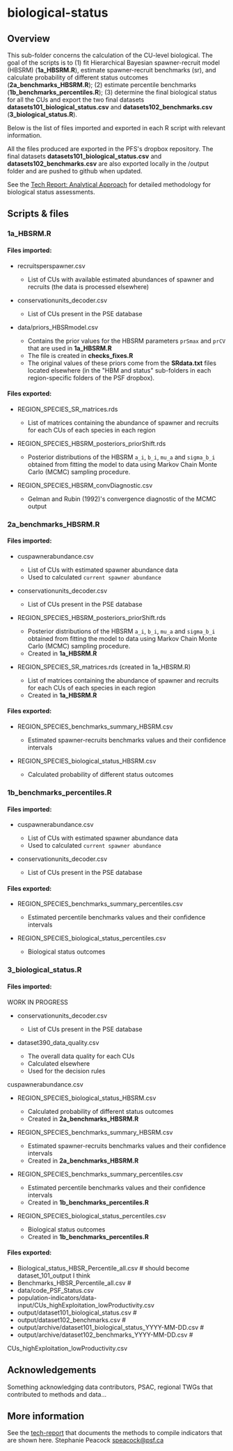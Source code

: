 # biological-status

## Overview


This sub-folder concerns the calculation of the CU-level biological. The goal of the scripts is to (1) fit Hierarchical Bayesian spawner-recruit model (HBSRM) (**1a_HBSRM.R**), estimate spawner-recruit benchmarks (sr), and calculate probability of different status outcomes (**2a_benchmarks_HBSRM.R**); (2) estimate percentile benchmarks (**1b_benchmarks_percentiles.R**); (3) determine the final biological status for all the CUs and export the two final datasets **datasets101_biological_status.csv** and **datasets102_benchmarks.csv** (**3_biological_status.R**).

Below is the list of files imported and exported in each R script with relevant information.

All the files produced are exported in the PFS's dropbox repository. The final datasets **datasets101_biological_status.csv** and **datasets102_benchmarks.csv** are also exported locally in the /output folder and are pushed to github when updated. 

See the [Tech Report: Analytical Approach](https://bookdown.org/salmonwatersheds/tech-report/analytical-approach.html#benchmarks-biostatus) for detailed methodology for biological status assessments.


## Scripts & files

### 1a_HBSRM.R

#### Files imported:

* recruitsperspawner.csv
  - List of CUs with available estimated abundances of spawner and recruits (the data is processed elsewhere)
  
* conservationunits_decoder.csv
  - List of CUs present in the PSE database

* data/priors_HBSRmodel.csv 
  - Contains the prior values for the HBSRM parameters `prSmax` and `prCV` that are used in **1a_HBSRM.R**
  - The file is created in **checks_fixes.R**
  - The original values of these priors come from the **SRdata.txt** files located elsewhere (in the "HBM and status" sub-folders in each region-specific folders of the PSF dropbox).

#### Files exported:

* REGION_SPECIES_SR_matrices.rds
  - List of matrices containing the abundance of spawner and recruits for each CUs of each species in each region


* REGION_SPECIES_HBSRM_posteriors_priorShift.rds
  - Posterior distributions of the HBSRM `a_i`, `b_i`, `mu_a` and `sigma_b_i` obtained from fitting the model to data using Markov Chain Monte Carlo (MCMC) sampling procedure.


* REGION_SPECIES_HBSRM_convDiagnostic.csv
  - Gelman and Rubin (1992)'s convergence diagnostic of the MCMC output



### 2a_benchmarks_HBSRM.R

#### Files imported:

* cuspawnerabundance.csv
  - List of CUs with estimated spawner abundance data
  - Used to calculated `current spawner abundance`

* conservationunits_decoder.csv
  - List of CUs present in the PSE database

* REGION_SPECIES_HBSRM_posteriors_priorShift.rds
  - Posterior distributions of the HBSRM `a_i`, `b_i`, `mu_a` and `sigma_b_i` obtained from fitting the model to data using Markov Chain Monte Carlo (MCMC) sampling procedure.
  - Created in **1a_HBSRM.R**

* REGION_SPECIES_SR_matrices.rds (created in 1a_HBSRM.R)
  - List of matrices containing the abundance of spawner and recruits for each CUs of each species in each region
  - Created in **1a_HBSRM.R**


#### Files exported:

* REGION_SPECIES_benchmarks_summary_HBSRM.csv
  - Estimated spawner-recruits benchmarks values and their confidence intervals 

* REGION_SPECIES_biological_status_HBSRM.csv
  - Calculated probability of different status outcomes



### 1b_benchmarks_percentiles.R

#### Files imported:

* cuspawnerabundance.csv
  - List of CUs with estimated spawner abundance data
  - Used to calculated `current spawner abundance`

* conservationunits_decoder.csv
  - List of CUs present in the PSE database


#### Files exported:

* REGION_SPECIES_benchmarks_summary_percentiles.csv
  - Estimated percentile benchmarks values and their confidence intervals 

* REGION_SPECIES_biological_status_percentiles.csv
  - Biological status outcomes


### 3_biological_status.R

#### Files imported:

WORK IN PROGRESS

* conservationunits_decoder.csv
  - List of CUs present in the PSE database

* dataset390_data_quality.csv
  - The overall data quality for each CUs
  - Calculated elsewhere
  - Used for the decision rules


 cuspawnerabundance.csv


* REGION_SPECIES_biological_status_HBSRM.csv
  - Calculated probability of different status outcomes
  - Created in **2a_benchmarks_HBSRM.R**
  
* REGION_SPECIES_benchmarks_summary_HBSRM.csv
  - Estimated spawner-recruits benchmarks values and their confidence intervals 
  - Created in **2a_benchmarks_HBSRM.R**

* REGION_SPECIES_benchmarks_summary_percentiles.csv
  - Estimated percentile benchmarks values and their confidence intervals 
  - Created in **1b_benchmarks_percentiles.R**
  
* REGION_SPECIES_biological_status_percentiles.csv
  - Biological status outcomes
  - Created in **1b_benchmarks_percentiles.R**


#### Files exported: 
* Biological_status_HBSR_Percentile_all.csv    # should become dataset_101_output I think
* Benchmarks_HBSR_Percentile_all.csv           # 
* data/code_PSF_Status.csv
* population-indicators/data-input/CUs_highExploitation_lowProductivity.csv
* output/dataset101_biological_status.csv #
* output/dataset102_benchmarks.csv        # 
* output/archive/dataset101_biological_status_YYYY-MM-DD.csv #
* output/archive/dataset102_benchmarks_YYYY-MM-DD.csv        # 

CUs_highExploitation_lowProductivity.csv



## Acknowledgements

Something acknowledging data contributors, PSAC, regional TWGs that contributed to methods and data...

## More information

See the [tech-report](https://bookdown.org/salmonwatersheds/tech-report/) that documents the methods to compile indicators that are shown here.
Stephanie Peacock <speacock@psf.ca>
